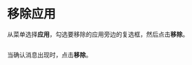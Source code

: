 # 移除应用

从菜单选择**应用**，勾选要移除的应用旁边的复选框，然后点击**移除**。

<figure><img src="../..//assets/2.20-kubernetes-applications-remove.gif" alt=""><figcaption></figcaption></figure>

当确认消息出现时，点击**移除**。

<figure><img src="../..//assets/2.15-k8s-applications-remove-confirm.png" alt=""><figcaption></figcaption></figure>
